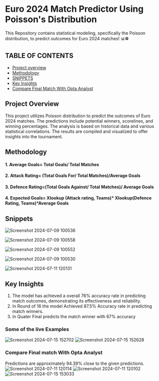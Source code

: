# Euro 2024 Match Predictor Using Poisson's Distribution
This Repository contains statistical modeling, specifically the Poisson distribution, to predict outcomes for Euro 2024 matches! 📊⚽
## TABLE OF CONTENTS
- [Project overview](#project-overview)
- [Methodology](#methodology)
- [SNIPPETS](#snippets)
- [Key Insights](#key-insights)
- [Compare Final Match With Opta Analyst](#compare-final-match-with-opta-analyst)
## Project Overview
This project utilizes Poisson distribution to predict the outcomes of Euro 2024 matches. The predictions include potential winners, scorelines, and winning percentages. The analysis is based on historical data and various statistical correlations. The results are compiled and visualized to offer insights into the tournament.
## Methodology
#### 1. Average Goals= Total Goals/ Total Matches
#### 2. Attack Rating= (Total Goals For/ Total Matches)/Average Goals
#### 3. Defence Rating=(Total Goals Against/ Total Matches)/ Average Goals
#### 4. Expected Goals= Xlookup  (Attack rating, Teams)* Xlookup(Defence Rating, Teams)*Average Goals
## Snippets
![Screenshot 2024-07-09 100536](https://github.com/user-attachments/assets/480ff10d-95a5-4578-a066-09b44a7a3c9c)

![Screenshot 2024-07-09 100558](https://github.com/user-attachments/assets/be6a3c34-d6c5-45be-bf9f-789c008a6a26)

![Screenshot 2024-07-09 100552](https://github.com/user-attachments/assets/38ba5b78-5263-499d-a172-6a1cda0085a3)

![Screenshot 2024-07-09 100530](https://github.com/user-attachments/assets/9af875d5-f009-4290-b8ba-1a52fdf218cc)

![Screenshot 2024-07-11 120131](https://github.com/user-attachments/assets/00898e49-5167-429e-9051-8135d864dcea)

## Key Insights
1. The model has achieved a overall 76% accuracy rate in predicting match outcomes, demonstrating its effectiveness and reliability.
2. In Round of 16 the model Achieved 87.5% Accuracy rate in predicting match winners.
4. In Quater Final predicts the match winner with 67% accuracy
### Some of the live Examples
![Screenshot 2024-07-15 152702](https://github.com/user-attachments/assets/2d09d104-3cad-4fe7-ba41-855907eeb3e9)
![Screenshot 2024-07-15 152628](https://github.com/user-attachments/assets/1133f874-110f-49aa-b707-2388e181844b)
### Compare Final match With Opta Analyst
Predictions are approximately 94.39% close to the given predictions.
![Screenshot 2024-07-11 120114](https://github.com/user-attachments/assets/47058f61-5ca1-4e0e-83ee-6be2b64d96eb)
![Screenshot 2024-07-11 120102](https://github.com/user-attachments/assets/c934a623-998d-488a-afad-14f3f852aa07)![Screenshot 2024-07-15 153033](https://github.com/user-attachments/assets/c9cbc46c-6bc8-423f-8f61-a9a004d6139f)
